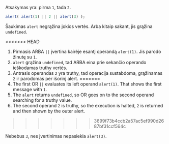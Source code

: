 Atsakymas yra: pirma `1`, tada `2`.

```js run
alert( alert(1) || 2 || alert(3) );
```

Šaukimas `alert` negrąžina jokios vertės. Arba kitaip sakant, jis grąžina `undefined`.

<<<<<<< HEAD
1. Pirmasis ARBA `||` įvertina kairėje esantį operandą `alert(1)`. Jis parodo žinutę su `1`.
2. `alert` grąžina `undefined`, tad ARBA eina prie sekančio operando ieškodamas truthy vertės.
3. Antrasis operandas `2` yra truthy, tad operacija sustabdoma, grąžinamas `2` ir parodomas per išorinį alert.
=======
1. The first OR `||` evaluates its left operand `alert(1)`. That shows the first message with `1`.
2. The `alert` returns `undefined`, so OR goes on to the second operand searching for a truthy value.
3. The second operand `2` is truthy, so the execution is halted, `2` is returned and then shown by the outer alert.
>>>>>>> 3699f73b4ccb2a57ac5ef990d2687bf31ccf564c

Nebebus `3`, nes įvertinimas nepasiekia `alert(3)`.
